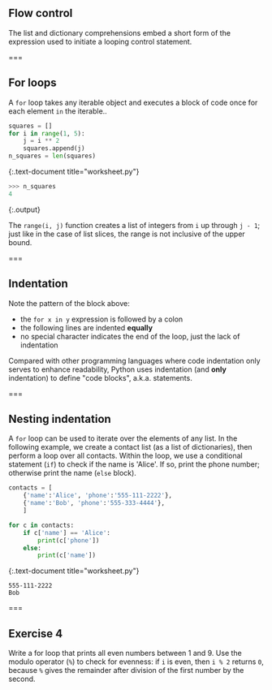 ---
---

## Flow control

The list and dictionary comprehensions embed a short form of the expression used to initiate a looping control statement.

===

## For loops

A `for` loop takes any iterable object and executes a block of code once for each
element `in` the iterable..


~~~python
squares = []
for i in range(1, 5):
    j = i ** 2
    squares.append(j)
n_squares = len(squares)
~~~
{:.text-document title="worksheet.py"}



~~~python
>>> n_squares
4

~~~
{:.output}



The `range(i, j)` function creates a list of integers from `i` up through `j - 1`; just
like in the case of list slices, the range is not inclusive of the upper bound.

===

## Indentation

Note the pattern of the block above:

- the `for x in y` expression is followed by a colon
- the following lines are indented **equally**
- no special character indicates the end of the loop, just the lack of indentation

Compared with other programming languages where code indentation only serves to
enhance readability, Python uses indentation (and **only** indentation) to define "code blocks", a.k.a. statements.

===

## Nesting indentation

A `for` loop can be used to iterate over the elements of any list. In the
following example, we create a contact list (as a list of dictionaries), then
perform a loop over all contacts. Within the loop, we use a conditional 
statement (`if`) to check if the name is 'Alice'. If so, print the phone 
number; otherwise print the name (`else` block).


~~~python
contacts = [
    {'name':'Alice', 'phone':'555-111-2222'},
    {'name':'Bob', 'phone':'555-333-4444'},
    ]

for c in contacts:
    if c['name'] == 'Alice':
        print(c['phone'])
    else:
        print(c['name'])
~~~
{:.text-document title="worksheet.py"}

~~~~{.python}
555-111-2222
Bob

~~~~~~~~~~~~~



===

## Exercise 4

Write a for loop that prints all even numbers between 1 and 9. Use the modulo
operator (`%`) to check for evenness: if `i` is even, then `i % 2`
returns `0`, because `%` gives the remainder after division of the first number by the second.
